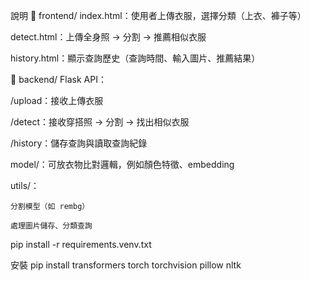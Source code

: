 說明
🔹 frontend/
index.html：使用者上傳衣服，選擇分類（上衣、褲子等）

detect.html：上傳全身照 → 分割 → 推薦相似衣服

history.html：顯示查詢歷史（查詢時間、輸入圖片、推薦結果）

🔹 backend/
Flask API：

/upload：接收上傳衣服

/detect：接收穿搭照 → 分割 → 找出相似衣服

/history：儲存查詢與讀取查詢紀錄

model/：可放衣物比對邏輯，例如顏色特徵、embedding

utils/：

    分割模型（如 rembg）

    處理圖片儲存、分類查詢


pip install -r requirements.venv.txt

安裝
pip install transformers torch torchvision pillow nltk
